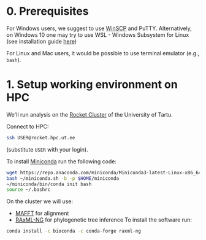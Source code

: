 # 0. Prerequisites

For Windows users, we suggest to use [WinSCP](https://winscp.net/eng/downloads.php) and PuTTY.
Alternatively, on Windows 10 one may try to use WSL - Windows Subsystem for Linux (see installation guide [here](https://docs.microsoft.com/en-us/windows/wsl/install-win10))

For Linux and Mac users, it would be possible to use terminal emulator (e.g., `bash`).

# 1. Setup working environment on HPC

We'll run analysis on the [Rocket Cluster](https://hpc.ut.ee/en/resources/rocket-cluster-en/) of the University of Tartu.

Connect to HPC:
```bash
ssh USER@rocket.hpc.ut.ee
```
(substitute `USER` with your login).

To install [Miniconda](https://docs.conda.io/en/latest/index.html) run the following code:
```bash
wget https://repo.anaconda.com/miniconda/Miniconda3-latest-Linux-x86_64.sh -O ~/miniconda.sh
bash ~/miniconda.sh -b -p $HOME/miniconda
~/miniconda/bin/conda init bash
source ~/.bashrc
```


On the cluster we will use:
- [MAFFT](https://mafft.cbrc.jp/alignment/software/) for alignment
- [RAxML-NG](https://github.com/amkozlov/raxml-ng) for phylogenetic tree inference
To install the software run:
```bash
conda install -c bioconda -c conda-forge raxml-ng
```
